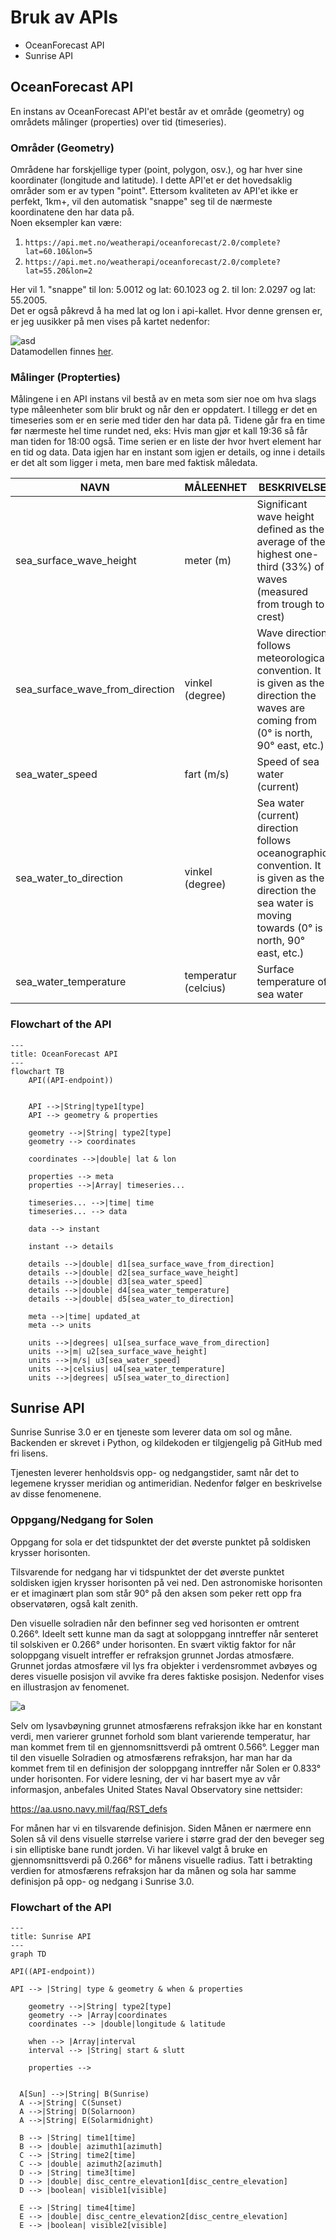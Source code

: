 # Bruk av APIs
- OceanForecast API
- Sunrise API

## OceanForecast API
En instans av OceanForecast API'et består av et område (geometry) og områdets målinger (properties) over tid (timeseries).

### Områder (Geometry)
Områdene har forskjellige typer (point, polygon, osv.), og har hver sine koordinater (longitude and latitude). I dette API'et er det hovedsaklig områder som er av typen "point". Ettersom kvaliteten av API'et ikke er perfekt, 1km+, vil den automatisk "snappe" seg til de nærmeste koordinatene den har data på.<br>
Noen eksempler kan være:
1. `https://api.met.no/weatherapi/oceanforecast/2.0/complete?lat=60.10&lon=5`
2. `https://api.met.no/weatherapi/oceanforecast/2.0/complete?lat=55.20&lon=2`

Her vil 1. "snappe" til lon: 5.0012 og lat: 60.1023 og 2. til lon: 2.0297 og lat: 55.2005.<br>
Det er også påkrevd å ha med lat og lon i api-kallet. Hvor denne grensen er, er jeg uusikker på men vises på kartet nedenfor:

![asd](https://docs.api.met.no/doc/assets/oceanforecast_area.png)<br>
Datamodellen finnes [her](https://docs.api.met.no/doc/oceanforecast/datamodel).

### Målinger (Propterties)
Målingene i en API instans vil bestå av en meta som sier noe om hva slags type måleenheter som blir brukt og når den er oppdatert. I tillegg er det en timeseries som er en serie med tider den har data på. Tidene går fra en time før nærmeste hel time rundet ned, eks: Hvis man gjør et kall 19:36 så får man tiden for 18:00 også. Time serien er en liste der hvor hvert element har en tid og data. Data igjen har en instant som igjen er details, og inne i details er det alt som ligger i meta, men bare med faktisk måledata.

| NAVN | MÅLEENHET | BESKRIVELSE |
|--------|--------|-------|
| sea_surface_wave_height | meter (m) | Significant wave height defined as the average of the highest one-third (33%) of waves (measured from trough to crest) |
| sea_surface_wave_from_direction | vinkel (degree) | Wave direction follows meteorological convention. It is given as the direction the waves are coming from (0° is north, 90° east, etc.) |
| sea_water_speed | fart (m/s) | Speed of sea water (current) |
| sea_water_to_direction | vinkel (degree) | Sea water (current) direction follows oceanographic convention. It is given as the direction the sea water is moving towards (0° is north, 90° east, etc.) |
| sea_water_temperature | temperatur (celcius) | Surface temperature of sea water |



### Flowchart of the API
```mermaid
---
title: OceanForecast API
---
flowchart TB
    API((API-endpoint))


    API -->|String|type1[type]
    API --> geometry & properties

    geometry -->|String| type2[type]
    geometry --> coordinates
    
    coordinates -->|double| lat & lon

    properties --> meta
    properties -->|Array| timeseries...

    timeseries... -->|time| time
    timeseries... --> data

    data --> instant

    instant --> details

    details -->|double| d1[sea_surface_wave_from_direction]
    details -->|double| d2[sea_surface_wave_height]
    details -->|double| d3[sea_water_speed]
    details -->|double| d4[sea_water_temperature]
    details -->|double| d5[sea_water_to_direction]

    meta -->|time| updated_at
    meta --> units

    units -->|degrees| u1[sea_surface_wave_from_direction]
    units -->|m| u2[sea_surface_wave_height]
    units -->|m/s| u3[sea_water_speed]
    units -->|celsius| u4[sea_water_temperature]
    units -->|degrees| u5[sea_water_to_direction]
```

## Sunrise API

Sunrise
Sunrise 3.0 er en tjeneste som leverer data om sol og måne. Backenden er skrevet i Python, og kildekoden er tilgjengelig på GitHub med fri lisens.

Tjenesten leverer henholdsvis opp- og nedgangstider, samt når det to legemene krysser meridian og antimeridian. Nedenfor følger en beskrivelse av disse fenomenene.

### Oppgang/Nedgang for Solen
Oppgang for sola er det tidspunktet der det øverste punktet på soldisken krysser horisonten.

Tilsvarende for nedgang har vi tidspunktet der det øverste punktet soldisken igjen krysser horisonten på vei ned. Den astronomiske horisonten er et imaginært plan som står 90° på den aksen som peker rett opp fra observatøren, også kalt zenith.

Den visuelle solradien når den befinner seg ved horisonten er omtrent 0.266°. Ideelt sett kunne man da sagt at soloppgang inntreffer når senteret til solskiven er 0.266° under horisonten. En svært viktig faktor for når soloppgang visuelt intreffer er refraksjon grunnet Jordas atmosfære. Grunnet jordas atmosfære vil lys fra objekter i verdensrommet avbøyes og deres visuelle posisjon vil avvike fra deres faktiske posisjon. Nedenfor vises en illustrasjon av fenomenet.

![a](https://in2000.met.no/images/examples/atmosphere_refrac.png)

Selv om lysavbøyning grunnet atmosfærens refraksjon ikke har en konstant verdi, men varierer grunnet forhold som blant varierende temperatur, har man kommet frem til en gjennomsnittsverdi på omtrent 0.566°. Legger man til den visuelle Solradien og atmosfærens refraksjon, har man har da kommet frem til en definisjon der soloppgang inntreffer når Solen er 0.833° under horisonten. For videre lesning, der vi har basert mye av vår informasjon, anbefales United States Naval Observatory sine nettsider:

https://aa.usno.navy.mil/faq/RST_defs

For månen har vi en tilsvarende definisjon. Siden Månen er nærmere enn Solen så vil dens visuelle størrelse variere i større grad der den beveger seg i sin elliptiske bane rundt jorden. Vi har likevel valgt å bruke en gjennomsnittsverdi på 0.266° for månens visuelle radius. Tatt i betrakting verdien for atmosfærens refraksjon har da månen og sola har samme definisjon på opp- og nedgang i Sunrise 3.0.


### Flowchart of the API
```mermaid
---
title: Sunrise API
---
graph TD

API((API-endpoint))

API --> |String| type & geometry & when & properties

    geometry -->|String| type2[type]
    geometry --> |Array|coordinates
    coordinates --> |double|longitude & latitude

    when --> |Array|interval
    interval --> |String| start & slutt

    properties --> 


  A[Sun] -->|String| B(Sunrise)
  A -->|String| C(Sunset)
  A -->|String| D(Solarnoon)
  A -->|String| E(Solarmidnight)

  B --> |String| time1[time]
  B --> |double| azimuth1[azimuth]
  C --> |String| time2[time]
  C --> |double| azimuth2[azimuth]
  D --> |String| time3[time]
  D --> |double| disc_centre_elevation1[disc_centre_elevation]
  D --> |boolean| visible1[visible]

  E --> |String| time4[time]
  E --> |double| disc_centre_elevation2[disc_centre_elevation]
  E --> |boolean| visible2[visible]

```




  

